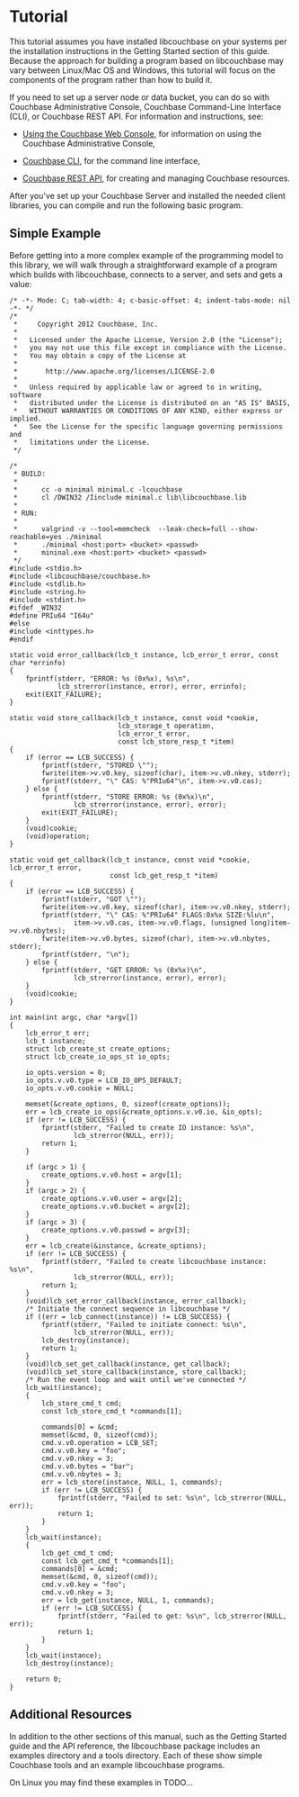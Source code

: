 # Tutorial

This tutorial assumes you have installed libcouchbase on your systems per the
installation instructions in the Getting Started section of this guide. Because
the approach for building a program based on libcouchbase may vary between
Linux/Mac OS and Windows, this tutorial will focus on the components of the
program rather than how to build it.

If you need to set up a server node or data bucket, you can do so with Couchbase
Administrative Console, Couchbase Command-Line Interface (CLI), or Couchbase
REST API. For information and instructions, see:

 * [Using the Couchbase Web
   Console](http://www.couchbase.com/docs/couchbase-manual-1.8/couchbase-introduction.html),
   for information on using the Couchbase Administrative Console,

 * [Couchbase
   CLI](http://www.couchbase.com/docs/couchbase-manual-1.8/couchbase-admin-web-console.html),
   for the command line interface,

 * [Couchbase REST
   API](http://www.couchbase.com/docs/couchbase-manual-1.8/couchbase-admin-restapi.html),
   for creating and managing Couchbase resources.

After you've set up your Couchbase Server and installed the needed client
libraries, you can compile and run the following basic program.

<a id="simple_example"></a>

## Simple Example

Before getting into a more complex example of the programming model to this
library, we will walk through a straightforward example of a program which
builds with libcouchbase, connects to a server, and sets and gets a value:


```
/* -*- Mode: C; tab-width: 4; c-basic-offset: 4; indent-tabs-mode: nil -*- */
/*
 *     Copyright 2012 Couchbase, Inc.
 *
 *   Licensed under the Apache License, Version 2.0 (the "License");
 *   you may not use this file except in compliance with the License.
 *   You may obtain a copy of the License at
 *
 *       http://www.apache.org/licenses/LICENSE-2.0
 *
 *   Unless required by applicable law or agreed to in writing, software
 *   distributed under the License is distributed on an "AS IS" BASIS,
 *   WITHOUT WARRANTIES OR CONDITIONS OF ANY KIND, either express or implied.
 *   See the License for the specific language governing permissions and
 *   limitations under the License.
 */

/*
 * BUILD:
 *
 *      cc -o minimal minimal.c -lcouchbase
 *      cl /DWIN32 /Iinclude minimal.c lib\libcouchbase.lib
 *
 * RUN:
 *
 *      valgrind -v --tool=memcheck  --leak-check=full --show-reachable=yes ./minimal
 *      ./minimal <host:port> <bucket> <passwd>
 *      mininal.exe <host:port> <bucket> <passwd>
 */
#include <stdio.h>
#include <libcouchbase/couchbase.h>
#include <stdlib.h>
#include <string.h>
#include <stdint.h>
#ifdef _WIN32
#define PRIu64 "I64u"
#else
#include <inttypes.h>
#endif

static void error_callback(lcb_t instance, lcb_error_t error, const char *errinfo)
{
    fprintf(stderr, "ERROR: %s (0x%x), %s\n",
            lcb_strerror(instance, error), error, errinfo);
    exit(EXIT_FAILURE);
}

static void store_callback(lcb_t instance, const void *cookie,
                           lcb_storage_t operation,
                           lcb_error_t error,
                           const lcb_store_resp_t *item)
{
    if (error == LCB_SUCCESS) {
        fprintf(stderr, "STORED \"");
        fwrite(item->v.v0.key, sizeof(char), item->v.v0.nkey, stderr);
        fprintf(stderr, "\" CAS: %"PRIu64"\n", item->v.v0.cas);
    } else {
        fprintf(stderr, "STORE ERROR: %s (0x%x)\n",
                lcb_strerror(instance, error), error);
        exit(EXIT_FAILURE);
    }
    (void)cookie;
    (void)operation;
}

static void get_callback(lcb_t instance, const void *cookie, lcb_error_t error,
                         const lcb_get_resp_t *item)
{
    if (error == LCB_SUCCESS) {
        fprintf(stderr, "GOT \"");
        fwrite(item->v.v0.key, sizeof(char), item->v.v0.nkey, stderr);
        fprintf(stderr, "\" CAS: %"PRIu64" FLAGS:0x%x SIZE:%lu\n",
                item->v.v0.cas, item->v.v0.flags, (unsigned long)item->v.v0.nbytes);
        fwrite(item->v.v0.bytes, sizeof(char), item->v.v0.nbytes, stderr);
        fprintf(stderr, "\n");
    } else {
        fprintf(stderr, "GET ERROR: %s (0x%x)\n",
                lcb_strerror(instance, error), error);
    }
    (void)cookie;
}

int main(int argc, char *argv[])
{
    lcb_error_t err;
    lcb_t instance;
    struct lcb_create_st create_options;
    struct lcb_create_io_ops_st io_opts;

    io_opts.version = 0;
    io_opts.v.v0.type = LCB_IO_OPS_DEFAULT;
    io_opts.v.v0.cookie = NULL;

    memset(&create_options, 0, sizeof(create_options));
    err = lcb_create_io_ops(&create_options.v.v0.io, &io_opts);
    if (err != LCB_SUCCESS) {
        fprintf(stderr, "Failed to create IO instance: %s\n",
                lcb_strerror(NULL, err));
        return 1;
    }

    if (argc > 1) {
        create_options.v.v0.host = argv[1];
    }
    if (argc > 2) {
        create_options.v.v0.user = argv[2];
        create_options.v.v0.bucket = argv[2];
    }
    if (argc > 3) {
        create_options.v.v0.passwd = argv[3];
    }
    err = lcb_create(&instance, &create_options);
    if (err != LCB_SUCCESS) {
        fprintf(stderr, "Failed to create libcouchbase instance: %s\n",
                lcb_strerror(NULL, err));
        return 1;
    }
    (void)lcb_set_error_callback(instance, error_callback);
    /* Initiate the connect sequence in libcouchbase */
    if ((err = lcb_connect(instance)) != LCB_SUCCESS) {
        fprintf(stderr, "Failed to initiate connect: %s\n",
                lcb_strerror(NULL, err));
        lcb_destroy(instance);
        return 1;
    }
    (void)lcb_set_get_callback(instance, get_callback);
    (void)lcb_set_store_callback(instance, store_callback);
    /* Run the event loop and wait until we've connected */
    lcb_wait(instance);
    {
        lcb_store_cmd_t cmd;
        const lcb_store_cmd_t *commands[1];

        commands[0] = &cmd;
        memset(&cmd, 0, sizeof(cmd));
        cmd.v.v0.operation = LCB_SET;
        cmd.v.v0.key = "foo";
        cmd.v.v0.nkey = 3;
        cmd.v.v0.bytes = "bar";
        cmd.v.v0.nbytes = 3;
        err = lcb_store(instance, NULL, 1, commands);
        if (err != LCB_SUCCESS) {
            fprintf(stderr, "Failed to set: %s\n", lcb_strerror(NULL, err));
            return 1;
        }
    }
    lcb_wait(instance);
    {
        lcb_get_cmd_t cmd;
        const lcb_get_cmd_t *commands[1];
        commands[0] = &cmd;
        memset(&cmd, 0, sizeof(cmd));
        cmd.v.v0.key = "foo";
        cmd.v.v0.nkey = 3;
        err = lcb_get(instance, NULL, 1, commands);
        if (err != LCB_SUCCESS) {
            fprintf(stderr, "Failed to get: %s\n", lcb_strerror(NULL, err));
            return 1;
        }
    }
    lcb_wait(instance);
    lcb_destroy(instance);

    return 0;
}
```



<a id="additional_resources"></a>

## Additional Resources

In addition to the other sections of this manual, such as the Getting Started
guide and the API reference, the libcouchbase package includes an examples
directory and a tools directory. Each of these show simple Couchbase tools and
an example libcouchbase programs.

On Linux you may find these examples in TODO...

<a id="tutorial_integration"></a>
